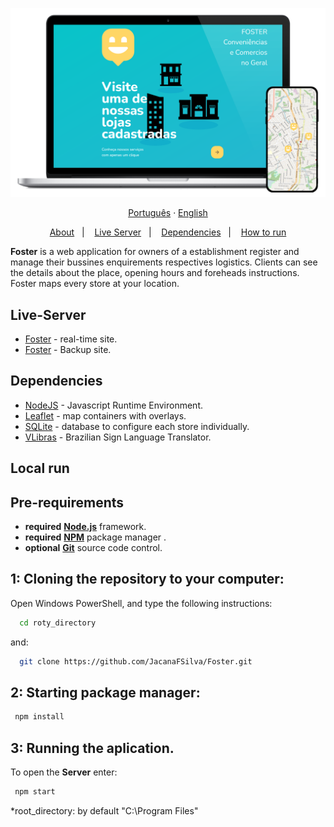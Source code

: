 <p align="center">
    <a href="//fosterstores.onrender.com"><img alt="Acess to the site" width="650px" src="public/images/laptopFoster.png" />
<p>
  
<div align="center">
  <a href="README-pt.md">Português</a>
  ·
  <a href="README.md">English</a>
</div>
  
<p align="center">
  <a href="#about">About</a>&nbsp;&nbsp;&nbsp;|&nbsp;&nbsp;&nbsp;
  <a href="#live-server">Live Server</a>&nbsp;&nbsp;&nbsp;|&nbsp;&nbsp;&nbsp;
  <a href="#dependencies">Dependencies</a>&nbsp;&nbsp;&nbsp;|&nbsp;&nbsp;&nbsp;
  <a href="#execute">How to run</a>
</p>

<a id="about"></a>
**Foster** is a web application for owners of a establishment register and manage their bussines enquirements respectives logistics. Clients can see the details about the place, opening hours and foreheads instructions. Foster maps every store at your location.
        
<a id="live-server"></a>

## Live-Server
- [Foster](https://fosterstores.onrender.com) - real-time site.
- [Foster](https://repulsive-toga-fish.cyclic.app/) - Backup site.

<a id="dependencies"></a>

## Dependencies

- [NodeJS](https://nodejs.org/pt-br/) - Javascript Runtime Environment.
- [Leaflet](https://leafletjs.com/) - map containers with overlays.
- [SQLite](https://www.sqlite.org/index.html) - database to configure each store individually.
- [VLibras](https://www.gov.br/governodigital/pt-br/vlibras) - Brazilian Sign Language Translator.

<a id="execute"></a>

## Local run

<h2><strong>Pre-requirements</strong></h2>

- **required** **[Node.js](https://nodejs.org/en/)** framework.
- **required** **[NPM](https://www.npmjs.com/)** package manager .
- **optional** **[Git](https://git-scm.com/)** source code control.

## 1: Cloning the repository to your computer:

Open Windows PowerShell, and type the following instructions:
```sh
  cd roty_directory
```
and:
```sh
  git clone https://github.com/JacanaFSilva/Foster.git
```

## 2: Starting package manager:

```sh
 npm install
```

## 3: Running the aplication.

To open the **Server** enter:

```sh
 npm start
```

*root_directory: by default "C:\Program Files"
<!--<h1 align="center">
  <img alt="Proffy" src="public/images/logo.svg" height="100px" />
    <br>Foster, your company to world<br/>
</h1>
-->
